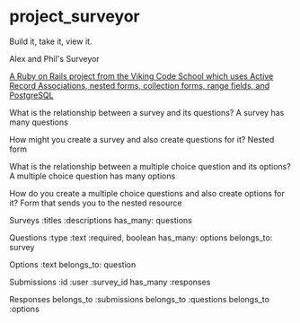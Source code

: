 # project_surveyor
Build it, take it, view it.

Alex and Phil's Surveyor

[A Ruby on Rails project from the Viking Code School which uses Active Record Associations, nested forms, collection forms, range fields, and PostgreSQL](https://www.vikingcodeschool.com)


What is the relationship between a survey and its questions?
A survey has many questions

How might you create a survey and also create questions for it?
Nested form

What is the relationship between a multiple choice question and its options?
A multiple choice question has many options




How do you create a multiple choice questions and also create options for it?
Form that sends you to the nested resource


Surveys
:titles
:descriptions
has_many: questions


Questions
:type
:text
:required, boolean
has_many: options
belongs_to: survey


Options
:text
belongs_to: question

Submissions
:id
:user
:survey_id
has_many :responses

Responses
belongs_to :submissions
belongs_to :questions
belongs_to :options
